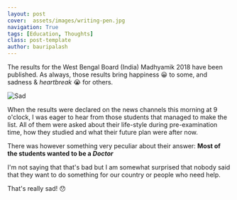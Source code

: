 ```yaml
---
layout: post
cover:  assets/images/writing-pen.jpg
navigation: True
tags: [Education, Thoughts]
class: post-template
author: bauripalash
---
```


The results for the West Bengal Board (India) Madhyamik 2018 have been published. As always, those results bring happiness 😀 to some, and sadness & _heartbreak_ 😭 for others.

![Sad](https://media1.tenor.com/images/44396a8da3c65f507608a970581fbc94/tenor.gif?itemid=3518791)

When the results were declared on the news channels this morning at 9 o'clock, I was eager to hear from those students that managed to make the list.
All of them were asked about their life-style during pre-examination time, how they studied and what their future plan were after now.

There was however something very peculiar about their answer:
**Most of the students wanted to be a _Doctor_** 

I'm not saying that that's bad but I am somewhat surprised that nobody said that they want to do something for our country or people who need help.

That's really sad! 😯
